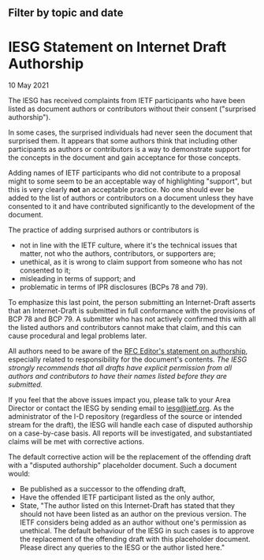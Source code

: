 Filter by topic and date
------------------------

IESG Statement on Internet Draft Authorship
===========================================

10 May 2021

The IESG has received complaints from IETF participants who have been listed as document authors or contributors without their consent ("surprised authorship").

In some cases, the surprised individuals had never seen the document that surprised them. It appears that some authors think that including other participants as authors or contributors is a way to demonstrate support for the concepts in the document and gain acceptance for those concepts.

Adding names of IETF participants who did not contribute to a proposal might to some seem to be an acceptable way of highlighting "support", but this is very clearly **not** an acceptable practice. No one should ever be added to the list of authors or contributors on a document unless they have consented to it and have contributed significantly to the development of the document.

The practice of adding surprised authors or contributors is

* not in line with the IETF culture, where it's the technical issues that matter, not who the authors, contributors, or supporters are;
* unethical, as it is wrong to claim support from someone who has not consented to it;
* misleading in terms of support; and
* problematic in terms of IPR disclosures (BCPs 78 and 79).

To emphasize this last point, the person submitting an Internet-Draft asserts that an Internet-Draft is submitted in full conformance with the provisions of BCP 78 and BCP 79. A submitter who has not actively confirmed this with all the listed authors and contributors cannot make that claim, and this can cause procedural and legal problems later.

All authors need to be aware of the [​RFC Editor's statement on authorship](https://mailarchive.ietf.org/arch/msg/rfc-interest/SHM7dHZd_S1a-CkW2JCBvxdKmcs/), especially related to responsibility for the document's contents. *The IESG strongly recommends that all drafts have explicit permission from all authors and contributors to have their names listed before they are submitted.*

If you feel that the above issues impact you, please talk to your Area Director or contact the IESG by ​sending email to [<iesg@ietf.org>](mailto:iesg@ietf.org). As the administrator of the I-D repository (regardless of the source or intended stream for the draft), the IESG will handle each case of disputed authorship on a case-by-case basis. All reports will be investigated, and substantiated claims will be met with corrective actions.

The default corrective action will be the replacement of the offending draft with a "disputed authorship" placeholder document. Such a document would:

* Be published as a successor to the offending draft,
* Have the offended IETF participant listed as the only author,
* State, "The author listed on this Internet-Draft has stated that they should not have been listed as an author on the previous version. The IETF considers being added as an author without one's permission as unethical. The default behaviour of the IESG in such cases is to approve the replacement of the offending draft with this placeholder document. Please direct any queries to the IESG or the author listed here."
